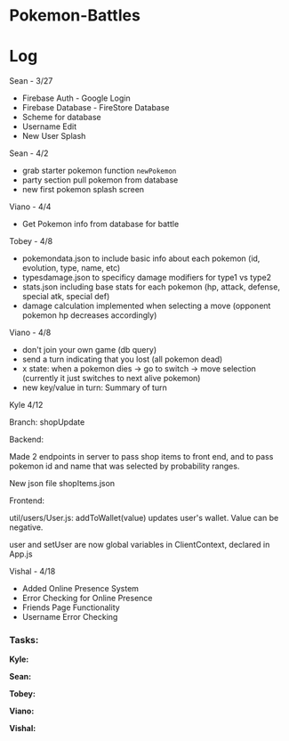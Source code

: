 # Pokemon-Battles
# Log

Sean - 3/27
- Firebase Auth - Google Login
- Firebase Database - FireStore Database
- Scheme for database
- Username Edit
- New User Splash

Sean - 4/2
- grab starter pokemon function `newPokemon`
- party section pull pokemon from database
- new first pokemon splash screen

Viano - 4/4
- Get Pokemon info from database for battle

Tobey - 4/8
- pokemondata.json to include basic info about each pokemon (id, evolution, type, name, etc)
- typesdamage.json to specificy damage modifiers for type1 vs type2
- stats.json including base stats for each pokemon (hp, attack, defense, special atk, special def)
- damage calculation implemented when selecting a move (opponent pokemon hp decreases accordingly)

Viano - 4/8
- don't join your own game (db query)
- send a turn indicating that you lost (all pokemon dead)
- x state: when a pokemon dies -> go to switch -> move selection (currently it just switches to next alive pokemon)
- new key/value in turn: Summary of turn

Kyle 4/12

Branch: shopUpdate

Backend: 

Made 2 endpoints in server to pass shop items to front end, and to pass pokemon id and name that was selected by probability ranges.

New json file shopItems.json

Frontend:

util/users/User.js: addToWallet(value) updates user's wallet. Value can be negative. 

user and setUser are now global variables in ClientContext, declared in App.js

Vishal - 4/18
- Added Online Presence System
- Error Checking for Online Presence
- Friends Page Functionality
- Username Error Checking

### Tasks:

**Kyle:**

**Sean:**

**Tobey:**

**Viano:**

**Vishal:**
